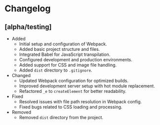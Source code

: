 # Changelog

## [alpha/testing]

- Added
  - Initial setup and configuration of Webpack.
  - Added basic project structure and files.
  - Integrated Babel for JavaScript transpilation.
  - Configured development and production environments.
  - Added support for CSS and image file handling.
  - Added `dist` directory to `.gitignore`.
- Changed
  - Updated Webpack configuration for optimized builds.
  - Improved development server setup with hot module replacement.
  - Refactored `_e` to `createElement` for better readability.
- Fixed
  - Resolved issues with file path resolution in Webpack config.
  - Fixed bugs related to CSS loading and processing.
- Removed
  - Removed `dist` directory from the project.
